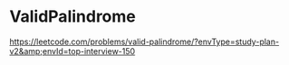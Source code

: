 # ValidPalindrome
https://leetcode.com/problems/valid-palindrome/?envType=study-plan-v2&amp;envId=top-interview-150
